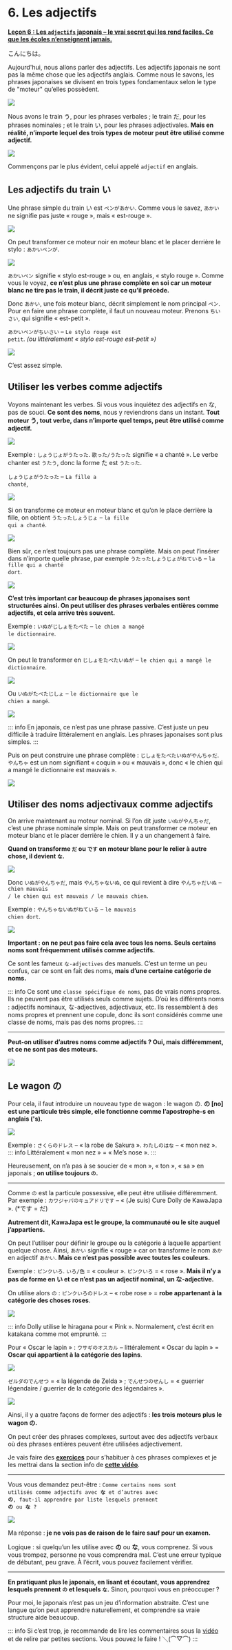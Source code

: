 # **6. Les adjectifs**

[**Leçon 6 : Les <code>adjectifs</code> japonais – le vrai secret qui les rend faciles. Ce que les écoles n’enseignent jamais.**](https://www.youtube.com/watch?v=iyVZlaEqU24&list=PLg9uYxuZf8x_A-vcqqyOFZu06WlhnypWj&index=6)

こんにちは。

Aujourd'hui, nous allons parler des adjectifs. Les adjectifs japonais ne sont pas la même chose que les adjectifs anglais. Comme nous le savons, les phrases japonaises se divisent en trois types fondamentaux selon le type de "moteur" qu’elles possèdent.

![](../media/image874.webp)

Nous avons le train う, pour les phrases verbales ; le train だ, pour les phrases nominales ; et le train い, pour les phrases adjectivales. **Mais en réalité, n’importe lequel des trois types de moteur peut être utilisé comme adjectif.**

![](../media/image1059.webp)

Commençons par le plus évident, celui appelé <code>adjectif</code> en anglais.

## Les adjectifs du train い

Une phrase simple du train い est <code>ペンがあかい</code>. Comme vous le savez, <code>あかい</code> ne signifie pas juste « rouge », mais « est-rouge ».

![](../media/image789.webp)

On peut transformer ce moteur noir en moteur blanc et le placer derrière le stylo : <code>あかいペンが</code>.

![](../media/image279.webp)

<code>あかいペン</code> signifie « stylo est-rouge » ou, en anglais, « stylo rouge ». Comme vous le voyez, **ce n’est plus une phrase complète en soi car un moteur blanc ne tire pas le train, il décrit juste ce qu’il précède.**

Donc <code>あかい</code>, une fois moteur blanc, décrit simplement le nom principal <code>ペン</code>. Pour en faire une phrase complète, il faut un nouveau moteur. Prenons <code>ちいさい</code>, qui signifie « est-petit ».

<code>あかいペンがちいさい</code> – <code>Le stylo rouge est petit</code>. *(ou littéralement « stylo est-rouge est-petit »)*

![](../media/image114.webp)

C’est assez simple.

## Utiliser les verbes comme adjectifs

Voyons maintenant les verbes. Si vous vous inquiétez des adjectifs en な, pas de souci. **Ce sont des noms**, nous y reviendrons dans un instant. **Tout moteur う, tout verbe, dans n’importe quel temps, peut être utilisé comme adjectif.**

![](../media/image475.webp)

Exemple : <code>しょうじょがうたった</code>. <code>歌った/うたった</code> signifie « a chanté ». Le verbe chanter est <code>うたう</code>, donc la forme た est <code>うたった</code>.

<code>しょうじょがうたった</code> – <code>La fille a chanté</code>,

![](../media/image288.webp)

Si on transforme ce moteur en moteur blanc et qu’on le place derrière la fille, on obtient <code>うたったしょうじょ</code> – <code>la fille qui a chanté</code>.

![](../media/image29.webp)

Bien sûr, ce n’est toujours pas une phrase complète. Mais on peut l’insérer dans n’importe quelle phrase, par exemple <code>うたったしょうじょがねている</code> – <code>la fille qui a chanté dort</code>.

![](../media/image1140.webp)

**C’est très important car beaucoup de phrases japonaises sont structurées ainsi. On peut utiliser des phrases verbales entières comme adjectifs, et cela arrive très souvent.**

Exemple : <code>いぬがじしょをたべた</code> – <code>le chien a mangé le dictionnaire</code>.

![](../media/image703.webp)

On peut le transformer en <code>じしょをたべたいぬが</code> – <code>le chien qui a mangé le dictionnaire</code>.

![](../media/image970.webp)

Ou <code>いぬがたべたじしょ</code> – <code>le dictionnaire que le chien a mangé</code>.

![](../media/image887.webp)

::: info
En japonais, ce n’est pas une phrase passive. C’est juste un peu difficile à traduire littéralement en anglais. Les phrases japonaises sont plus simples.
:::

Puis on peut construire une phrase complète : <code>じしょをたべたいぬがやんちゃだ</code>. <code>やんちゃ</code> est un nom signifiant « coquin » ou « mauvais », donc « le chien qui a mangé le dictionnaire est mauvais ».

![](../media/image91.webp)

## Utiliser des noms adjectivaux comme adjectifs

On arrive maintenant au moteur nominal. Si l’on dit juste <code>いぬがやんちゃだ</code>, c’est une phrase nominale simple. Mais on peut transformer ce moteur en moteur blanc et le placer derrière le chien. Il y a un changement à faire.

**Quand on transforme <code>だ</code> ou <code>です</code> en moteur blanc pour le relier à autre chose, il devient <code>な</code>.**

![](../media/image761.webp)

Donc <code>いぬがやんちゃだ</code>, mais <code>やんちゃないぬ</code>, ce qui revient à dire <code>やんちゃだいぬ</code> – <code>chien mauvais / le chien qui est mauvais / le mauvais chien</code>.

Exemple : <code>やんちゃないぬがねている</code> – <code>le mauvais chien dort</code>.

![](../media/image907.webp)

**Important : on ne peut pas faire cela avec tous les noms. Seuls certains noms sont fréquemment utilisés comme adjectifs.**  

Ce sont les fameux <code>な-adjectives</code> des manuels. C’est un terme un peu confus, car ce sont en fait des noms, **mais d’une certaine catégorie de noms.**

::: info
Ce sont une <code>classe spécifique de noms</code>, pas de vrais noms propres. Ils ne peuvent pas être utilisés seuls comme sujets. D’où les différents noms : adjectifs nominaux, な-adjectives, adjectivaux, etc. Ils ressemblent à des noms propres et prennent une copule, donc ils sont considérés comme une classe de noms, mais pas des noms propres.
:::

---

**Peut-on utiliser d’autres noms comme adjectifs ? Oui, mais différemment, et ce ne sont pas des moteurs.**

![](../media/image306.webp)

## Le wagon の

Pour cela, il faut introduire un nouveau type de wagon : le wagon の. **の [no] est une particule très simple, elle fonctionne comme l’apostrophe-s en anglais ('s).**

![](../media/image1098.webp)

Exemple : <code>さくらのドレス</code> – « la robe de Sakura ». <code>わたしのはな</code> – « mon nez ».  
::: info
Littéralement « mon nez » = « Me’s nose ».
:::

Heureusement, on n’a pas à se soucier de « mon », « ton », « sa » en japonais ; **on utilise toujours <code>の</code>.**

---

Comme <code>の</code> est la particule possessive, elle peut être utilisée différemment. Par exemple : <code>カワジャパのキュアドリです</code> – « (Je suis) Cure Dolly de KawaJapa ». (\*です = だ)  

**Autrement dit, KawaJapa est le groupe, la communauté ou le site auquel j’appartiens.**

On peut l’utiliser pour définir le groupe ou la catégorie à laquelle appartient quelque chose. Ainsi, <code>あかい</code> signifie « rouge » car on transforme le nom <code>あか</code> en adjectif <code>あかい</code>. **Mais ce n’est pas possible avec toutes les couleurs.**

Exemple : <code>ピンクいろ</code>. <code>いろ/色</code> = « couleur ». <code>ピンクいろ</code> = « rose ». **Mais il n’y a pas de forme en い et ce n’est pas un adjectif nominal, un な-adjective.**

On utilise alors <code>の</code> : <code>ピンクいろのドレス</code> – « robe rose » = **robe appartenant à la catégorie des choses roses**.

![](../media/image286.webp)

::: info
Dolly utilise le hiragana pour « Pink ». Normalement, c’est écrit en katakana comme mot emprunté.
:::

Pour « Oscar le lapin » : <code>ウサギのオスカル</code> – littéralement « Oscar du lapin » = **Oscar qui appartient à la catégorie des lapins**.

![](../media/image672.webp)

<code>ゼルダのでんせつ</code> = « la légende de Zelda » ; <code>でんせつのせんし</code> = « guerrier légendaire / guerrier de la catégorie des légendaires ».

![](../media/image400.webp)

Ainsi, il y a quatre façons de former des adjectifs : **les trois moteurs plus le wagon の.**

On peut créer des phrases complexes, surtout avec des adjectifs verbaux où des phrases entières peuvent être utilisées adjectivement.  

Je vais faire des [**exercices**](https://learnjapaneseonline.info/2022/03/28/worksheets/) pour s’habituer à ces phrases complexes et je les mettrai dans la section info de [**cette vidéo**](https://www.youtube.com/watch?v=iyVZlaEqU24&list=PLg9uYxuZf8x_A-vcqqyOFZu06WlhnypWj&index=12).

---

Vous vous demandez peut-être : <code>Comme certains noms sont utilisés comme adjectifs avec **な** et d’autres avec **の**, faut-il apprendre par liste lesquels prennent **の** ou **な** ?</code>

![](../media/image313.webp)

Ma réponse : **je ne vois pas de raison de le faire sauf pour un examen.**

Logique : si quelqu’un les utilise avec **の** ou **な**, vous comprenez. Si vous vous trompez, personne ne vous comprendra mal. C’est une erreur typique de débutant, peu grave. À l’écrit, vous pouvez facilement vérifier.

---

**En pratiquant plus le japonais, en lisant et écoutant, vous apprendrez lesquels prennent <code>の</code> et lesquels <code>な</code>.** Sinon, pourquoi vous en préoccuper ?

Pour moi, le japonais n’est pas un jeu d’information abstraite. C’est une langue qu’on peut apprendre naturellement, et comprendre sa vraie structure aide beaucoup.

::: info
Si c’est trop, je recommande de lire les commentaires sous la [vidéo](https://www.youtube.com/watch?v=iyVZlaEqU24&list=PLg9uYxuZf8x_A-vcqqyOFZu06WlhnypWj&index=12) et de relire par petites sections. Vous pouvez le faire ! ＼(⌒▽⌒)
:::